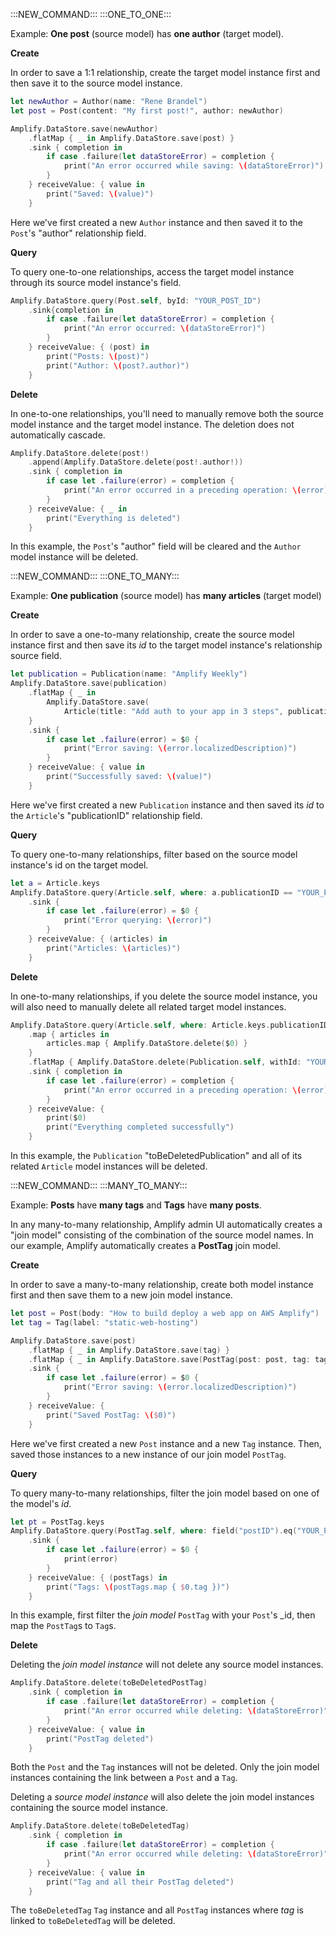 :::NEW_COMMAND:::
:::ONE_TO_ONE:::

Example: **One post** (source model) has **one author** (target model).

**Create**

In order to save a 1:1 relationship, create the target model instance first and then save it to the source model instance.

```swift
let newAuthor = Author(name: "Rene Brandel")
let post = Post(content: "My first post!", author: newAuthor)

Amplify.DataStore.save(newAuthor)
    .flatMap { _ in Amplify.DataStore.save(post) }
    .sink { completion in
        if case .failure(let dataStoreError) = completion {
            print("An error occurred while saving: \(dataStoreError)")
        }
    } receiveValue: { value in
        print("Saved: \(value)")
    }
```
Here we've first created a new `Author` instance and then saved it to the `Post`'s "author" relationship field.

**Query**

To query one-to-one relationships, access the target model instance through its source model instance's field.

```swift
Amplify.DataStore.query(Post.self, byId: "YOUR_POST_ID")
    .sink{completion in
        if case .failure(let dataStoreError) = completion {
            print("An error occurred: \(dataStoreError)")
        }
    } receiveValue: { (post) in
        print("Posts: \(post)")
        print("Author: \(post?.author)")
    }
```

**Delete**

In one-to-one relationships, you'll need to manually remove both the source model instance and the target model instance. The deletion does not automatically cascade.

```swift
Amplify.DataStore.delete(post!)
    .append(Amplify.DataStore.delete(post!.author!))
    .sink { completion in
        if case let .failure(error) = completion {
            print("An error occurred in a preceding operation: \(error)")
        }
    } receiveValue: { _ in
        print("Everything is deleted")
    }
```

In this example, the `Post`'s "author" field will be cleared and the `Author` model instance will be deleted.

:::NEW_COMMAND:::
:::ONE_TO_MANY:::

Example: **One publication** (source model) has **many articles** (target model)

**Create**

In order to save a one-to-many relationship, create the source model instance first and then save its _id_ to the target model instance's relationship source field.

```swift
let publication = Publication(name: "Amplify Weekly")
Amplify.DataStore.save(publication)
    .flatMap { _ in
        Amplify.DataStore.save(
            Article(title: "Add auth to your app in 3 steps", publicationID: publication.id))
    }
    .sink {
        if case let .failure(error) = $0 {
            print("Error saving: \(error.localizedDescription)")
        }
    } receiveValue: { value in
        print("Successfully saved: \(value)")
    }
```
Here we've first created a new `Publication` instance and then saved its _id_ to the `Article`'s "publicationID" relationship field.

**Query**

To query one-to-many relationships, filter based on the source model instance's id on the target model.

```swift
let a = Article.keys
Amplify.DataStore.query(Article.self, where: a.publicationID == "YOUR_PUBLICATION_ID")
    .sink {
        if case let .failure(error) = $0 {
            print("Error querying: \(error)")
        }
    } receiveValue: { (articles) in
        print("Articles: \(articles)")
    }
```

**Delete**

In one-to-many relationships, if you delete the source model instance, you will also need to manually delete all related target model instances.

```swift
Amplify.DataStore.query(Article.self, where: Article.keys.publicationID == "YOUR_PUBLICATION_ID")
    .map { articles in
        articles.map { Amplify.DataStore.delete($0) }
    }
    .flatMap { Amplify.DataStore.delete(Publication.self, withId: "YOUR_PUBLICATION_ID") }
    .sink { completion in
        if case let .failure(error) = completion {
            print("An error occurred in a preceding operation: \(error)")
        }
    } receiveValue: {
        print($0)
        print("Everything completed successfully")
    }
```

In this example, the `Publication` "toBeDeletedPublication" and all of its related `Article` model instances will be deleted.

:::NEW_COMMAND:::
:::MANY_TO_MANY:::

Example: **Posts** have **many tags** and **Tags** have **many posts**. 

In any many-to-many relationship, Amplify admin UI automatically creates a "join model" consisting of the combination of the source model names. In our example, Amplify automatically creates a **PostTag** join model.

**Create**

In order to save a many-to-many relationship, create both model instance first and then save them to a new join model instance.

```swift
let post = Post(body: "How to build deploy a web app on AWS Amplify")
let tag = Tag(label: "static-web-hosting")

Amplify.DataStore.save(post)
    .flatMap { _ in Amplify.DataStore.save(tag) }
    .flatMap { _ in Amplify.DataStore.save(PostTag(post: post, tag: tag)) }
    .sink {
        if case let .failure(error) = $0 {
            print("Error saving: \(error.localizedDescription)")
        }
    } receiveValue: {
        print("Saved PostTag: \($0)")
    }
```

Here we've first created a new `Post` instance and a new `Tag` instance. Then, saved those instances to a new instance of our join model `PostTag`.

**Query**

To query many-to-many relationships, filter the join model based on one of the model's _id_.

```swift
let pt = PostTag.keys
Amplify.DataStore.query(PostTag.self, where: field("postID").eq("YOUR_POST_ID"))
    .sink {
        if case let .failure(error) = $0 {
            print(error)
        }
    } receiveValue: { (postTags) in
        print("Tags: \(postTags.map { $0.tag })")
    }
```

In this example, first filter the _join model_ `PostTag` with your `Post`'s _id, then map the `PostTag`s to `Tag`s.

**Delete**

Deleting the _join model instance_ will not delete any source model instances.

```swift
Amplify.DataStore.delete(toBeDeletedPostTag)
    .sink { completion in
        if case .failure(let dataStoreError) = completion {
            print("An error occurred while deleting: \(dataStoreError)")
        }
    } receiveValue: { value in
        print("PostTag deleted")
    }
```
Both the `Post` and the `Tag` instances will not be deleted. Only the join model instances containing the link between a `Post` and a `Tag`.  

Deleting a _source model instance_ will also delete the join model instances containing the source model instance.
```swift
Amplify.DataStore.delete(toBeDeletedTag)
    .sink { completion in
        if case .failure(let dataStoreError) = completion {
            print("An error occurred while deleting: \(dataStoreError)")
        }
    } receiveValue: { value in
        print("Tag and all their PostTag deleted")
    }
```
The `toBeDeletedTag` `Tag` instance and all `PostTag` instances where _tag_ is linked to `toBeDeletedTag` will be deleted.